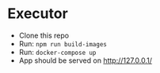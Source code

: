 # Executor

- Clone this repo
- Run: `npm run build-images`
- Run: `docker-compose up`
- App should be served on http://127.0.0.1/
